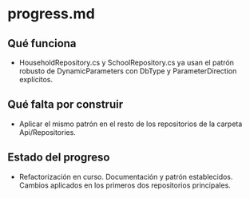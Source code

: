 # progress.md

## Qué funciona

- HouseholdRepository.cs y SchoolRepository.cs ya usan el patrón robusto de DynamicParameters con DbType y ParameterDirection explícitos.

## Qué falta por construir

- Aplicar el mismo patrón en el resto de los repositorios de la carpeta Api/Repositories.

## Estado del progreso

- Refactorización en curso. Documentación y patrón establecidos. Cambios aplicados en los primeros dos repositorios principales.
